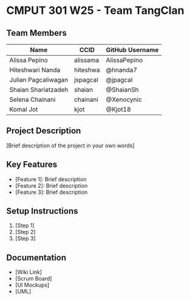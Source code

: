 # CMPUT 301 W25 - Team TangClan

## Team Members

| Name | CCID   | GitHub Username |
| ------ | ------ | --------------- |
| Alissa Pepino | alissama | AlissaPepino     |
| Hiteshwari Nanda | hiteshwa | @hnanda7     |
| Julian Pagcaliwagan | jspagcal | @jpagcal     |
| Shaian Shariatzadeh | shaian | @ShaianSh     |
| Selena Chainani | chainani | @Xenocynic     |
| Komal Jot | kjot | @Kjot18     |

## Project Description

[Brief description of the project in your own words]

## Key Features

- [Feature 1]: Brief description
- [Feature 2]: Brief description
- [Feature 3]: Brief description

## Setup Instructions

1. [Step 1]
2. [Step 2]
3. [Step 3]

## Documentation

- [Wiki Link]
- [Scrum Board]
- [UI Mockups]
- [UML]
